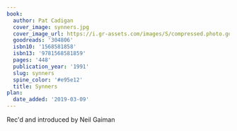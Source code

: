 ```yaml
---
book:
  author: Pat Cadigan
  cover_image: synners.jpg
  cover_image_url: https://i.gr-assets.com/images/S/compressed.photo.goodreads.com/books/1173564962l/304806.jpg
  goodreads: '304806'
  isbn10: '1568581858'
  isbn13: '9781568581859'
  pages: '448'
  publication_year: '1991'
  slug: synners
  spine_color: '#e95e12'
  title: Synners
plan:
  date_added: '2019-03-09'
---
```


Rec'd and introduced by Neil Gaiman
